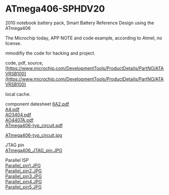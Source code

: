 # ATmega406-SPHDV20
2010 notebook battery pack, Smart Battery Reference Design using the ATmega406

The Microchip today, APP NOTE and code example, according to Atmel, no license.

mmodifiy the code for hacking and project.

code, pdf, source, [https://www.microchip.com/DevelopmentTools/ProductDetails/PartNO/ATAVRSB100](https://www.microchip.com/DevelopmentTools/ProductDetails/PartNO/ATAVRSB100)

local cache.  

component datesheet 
[6A2.pdf](6A2.pdf)  
[A4.pdf](A4.pdf)  
[AO3404.pdf](AO3404.pdf)  
[AO4407A.pdf](AO4407A.pdf)  
[ATmega406-typ_circuit.pdf](ATmega406-typ_circuit.pdf)  



[ATmega406-typ_circuit.jpg](ATmega406-typ_circuit.jpg)  

JTAG pin  
[ATmega406_JTAG_pin.JPG](ATmega406_JTAG_pin.JPG)  

Parallel ISP  
[Parallel_pin1.JPG](Parallel_pin1.JPG)    
[Parallel_pin2.JPG](Parallel_pin2.JPG)  
[Parallel_pin3.JPG](Parallel_pin3.JPG)  
[Parallel_pin4.JPG](Parallel_pin4.JPG)  
[Parallel_pin5.JPG](Parallel_pin5.JPG)  








